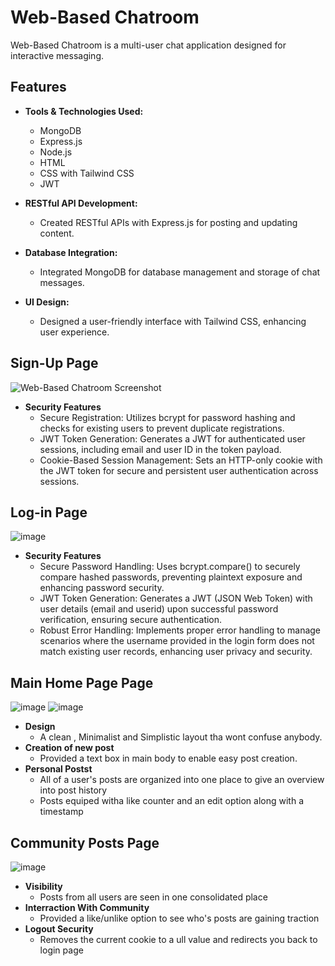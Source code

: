 # Web-Based Chatroom

Web-Based Chatroom is a multi-user chat application designed for interactive messaging.

## Features

- **Tools & Technologies Used:**
  - MongoDB
  - Express.js
  - Node.js
  - HTML
  - CSS with Tailwind CSS
  - JWT

- **RESTful API Development:**
  - Created RESTful APIs with Express.js for posting and updating content.

- **Database Integration:**
  - Integrated MongoDB for database management and storage of chat messages.

- **UI Design:**
  - Designed a user-friendly interface with Tailwind CSS, enhancing user experience.

## Sign-Up Page

![Web-Based Chatroom Screenshot](https://github.com/user-attachments/assets/3fc739f8-e117-4018-ae87-26ff2d0fde90)

- **Security Features**
  - Secure Registration: Utilizes bcrypt for password hashing and checks for existing users to prevent duplicate registrations.
  - JWT Token Generation: Generates a JWT for authenticated user sessions, including email and user ID in the token payload.
  - Cookie-Based Session Management: Sets an HTTP-only cookie with the JWT token for secure and persistent user authentication across sessions.

## Log-in Page
![image](https://github.com/user-attachments/assets/1ccd59e3-9159-4f3f-a361-a951efe788d7)
- **Security Features**
  - Secure Password Handling: Uses bcrypt.compare() to securely compare hashed passwords, preventing plaintext exposure and enhancing password security.
  - JWT Token Generation: Generates a JWT (JSON Web Token) with user details (email and userid) upon successful password verification, ensuring secure authentication.
  - Robust Error Handling: Implements proper error handling to manage scenarios where the username provided in the login form does not match existing user records, enhancing user privacy and security.

## Main Home Page Page
![image](https://github.com/user-attachments/assets/4cac39d9-ca28-4453-85b5-5e8d5365ee30)
![image](https://github.com/user-attachments/assets/1c826880-6e2d-49e3-ad83-afc9a01dff85)

- **Design**
  - A clean , Minimalist and Simplistic layout tha wont confuse anybody.
- **Creation of new post**
  - Provided a text box in main body to enable easy post creation.
- **Personal Postst**
  - All of a user's posts are organized into one place to give an overview into post history
  - Posts equiped witha like counter and an edit option along with a timestamp

## Community Posts Page
![image](https://github.com/user-attachments/assets/1bab6dc2-6396-412a-813c-6b14ed7fc4a2)
- **Visibility**
  - Posts from all users are seen in one consolidated place
- **Interraction With Community**
  - Provided a like/unlike option to see who's posts are gaining traction
- **Logout Security**
  - Removes the current cookie to a ull value and redirects you back to login page

